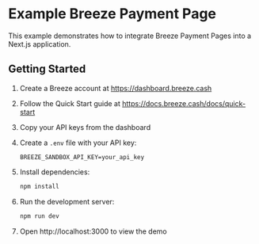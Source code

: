 # Example Breeze Payment Page

This example demonstrates how to integrate Breeze Payment Pages into a Next.js application.

## Getting Started

1. Create a Breeze account at https://dashboard.breeze.cash
2. Follow the Quick Start guide at https://docs.breeze.cash/docs/quick-start
3. Copy your API keys from the dashboard
4. Create a `.env` file with your API key:

   ```
   BREEZE_SANDBOX_API_KEY=your_api_key
   ```

5. Install dependencies:
   ```bash
   npm install
   ```
6. Run the development server:
   ```bash
   npm run dev
   ```
7. Open http://localhost:3000 to view the demo
